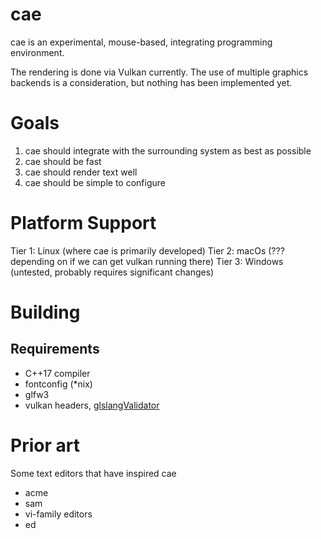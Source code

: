 # cae
cae is an experimental, mouse-based, integrating programming environment.

The rendering is done via Vulkan currently. The use of multiple graphics backends
is a consideration, but nothing has been implemented yet.

# Goals
1. cae should integrate with the surrounding system as best as possible
2. cae should be fast
3. cae should render text well
4. cae should be simple to configure

# Platform Support
Tier 1: Linux (where cae is primarily developed)
Tier 2: macOs (??? depending on if we can get vulkan running there)
Tier 3: Windows (untested, probably requires significant changes)

# Building
## Requirements
- C++17 compiler
- fontconfig (*nix)
- glfw3
- vulkan headers, [glslangValidator](https://github.com/KhronosGroup/glslang)

# Prior art
Some text editors that have inspired cae

- acme
- sam
- vi-family editors
- ed

